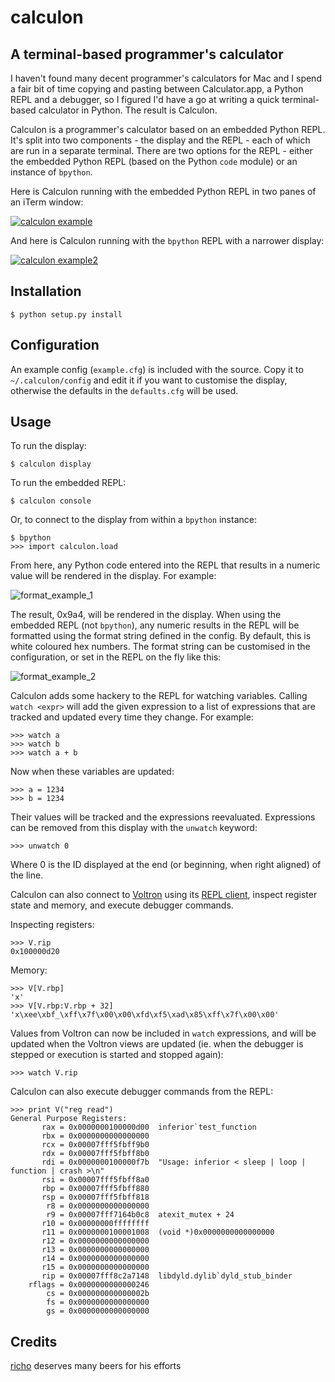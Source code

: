 calculon
========

A terminal-based programmer's calculator
----------------------------------------

I haven't found many decent programmer's calculators for Mac and I spend a fair bit of time copying and pasting between Calculator.app, a Python REPL and a debugger, so I figured I'd have a go at writing a quick terminal-based calculator in Python. The result is Calculon.

Calculon is a programmer's calculator based on an embedded Python REPL. It's split into two components - the display and the REPL - each of which are run in a separate terminal. There are two options for the REPL - either the embedded Python REPL (based on the Python `code` module) or an instance of `bpython`.

Here is Calculon running with the embedded Python REPL in two panes of an iTerm window:

[![calculon example](http://i.imgur.com/XEFqWr1.png)](#example)

And here is Calculon running with the `bpython` REPL with a narrower display:

[![calculon example2](http://i.imgur.com/F5BJYAu.png)](#example2)

Installation
------------

    $ python setup.py install

Configuration
-------------

An example config (`example.cfg`) is included with the source. Copy it to `~/.calculon/config` and edit it if you want to customise the display, otherwise the defaults in the `defaults.cfg` will be used.

Usage
-----

To run the display:

	$ calculon display

To run the embedded REPL:

	$ calculon console

Or, to connect to the display from within a `bpython` instance:

	$ bpython
	>>> import calculon.load

From here, any Python code entered into the REPL that results in a numeric value will be rendered in the display. For example:

![format_example_1](http://i.imgur.com/Njn9RRJ.png)

The result, 0x9a4, will be rendered in the display. When using the embedded REPL (not `bpython`), any numeric results in the REPL will be formatted using the format string defined in the config. By default, this is white coloured hex numbers. The format string can be customised in the configuration, or set in the REPL on the fly like this:

![format_example_2](http://i.imgur.com/y46S1c9.png)

Calculon adds some hackery to the REPL for watching variables. Calling `watch <expr>` will add the given expression to a list of expressions that are tracked and updated every time they change. For example:

    >>> watch a
    >>> watch b
    >>> watch a + b

Now when these variables are updated:

	>>> a = 1234
	>>> b = 1234

Their values will be tracked and the expressions reevaluated. Expressions can be removed from this display with the `unwatch` keyword:

	>>> unwatch 0

Where 0 is the ID displayed at the end (or beginning, when right aligned) of the line.

Calculon can also connect to [Voltron](https://github.com/snare/voltron) using its [REPL client](https://github.com/snare/voltron/wiki/REPL-Client), inspect register state and memory, and execute debugger commands.

Inspecting registers:

    >>> V.rip
    0x100000d20

Memory:

    >>> V[V.rbp]
    'x'
    >>> V[V.rbp:V.rbp + 32]
    'x\xee\xbf_\xff\x7f\x00\x00\xfd\xf5\xad\x85\xff\x7f\x00\x00'

Values from Voltron can now be included in `watch` expressions, and will be updated when the Voltron views are updated (ie. when the debugger is stepped or execution is started and stopped again):

    >>> watch V.rip

Calculon can also execute debugger commands from the REPL:

    >>> print V("reg read")
    General Purpose Registers:
           rax = 0x0000000100000d00  inferior`test_function
           rbx = 0x0000000000000000
           rcx = 0x00007fff5fbff9b0
           rdx = 0x00007fff5fbff8b0
           rdi = 0x0000000100000f7b  "Usage: inferior < sleep | loop | function | crash >\n"
           rsi = 0x00007fff5fbff8a0
           rbp = 0x00007fff5fbff880
           rsp = 0x00007fff5fbff818
            r8 = 0x0000000000000000
            r9 = 0x00007fff7164b0c8  atexit_mutex + 24
           r10 = 0x00000000ffffffff
           r11 = 0x0000000100001008  (void *)0x0000000000000000
           r12 = 0x0000000000000000
           r13 = 0x0000000000000000
           r14 = 0x0000000000000000
           r15 = 0x0000000000000000
           rip = 0x00007fff8c2a7148  libdyld.dylib`dyld_stub_binder
        rflags = 0x0000000000000246
            cs = 0x000000000000002b
            fs = 0x0000000000000000
            gs = 0x0000000000000000

Credits
-------
[richo](https://github.com/richo) deserves many beers for his efforts